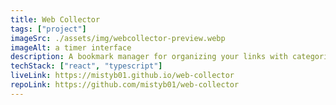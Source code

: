```yaml
---
title: Web Collector
tags: ["project"]
imageSrc: ./assets/img/webcollector-preview.webp
imageAlt: a timer interface
description: A bookmark manager for organizing your links with categories and tags. Comes with editing interface and color themes.
techStack: ["react", "typescript"]
liveLink: https://mistyb01.github.io/web-collector
repoLink: https://github.com/mistyb01/web-collector
---
```

